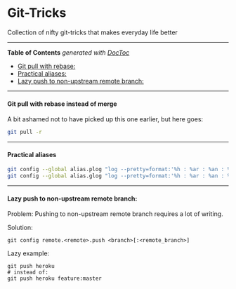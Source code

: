 Git-Tricks
==========

Collection of nifty git-tricks that makes everyday life better

---

**Table of Contents**  *generated with [DocToc](http://doctoc.herokuapp.com/)*

- [Git pull with rebase:](#git-pull-with-rebase-instead-of-merge)
- [Practical aliases:](#practical-aliases)
- [Lazy push to non-upstream remote branch:](#user-content-lazy-push-to-non-upstream-remote-branch)

---
#### Git pull with rebase instead of merge
A bit ashamed not to have picked up this one earlier, but here goes:

```bash
git pull -r
```
---
#### Practical aliases

```bash
git config --global alias.plog "log --pretty=format:'%h : %ar : %an : %s'"
git config --global alias.glog "log --pretty=format:'%h : %ar : %an : %s' --graph"
```

---
#### Lazy push to non-upstream remote branch:
Problem: Pushing to non-upstream remote branch requires a lot of writing.

Solution:
```shell
git config remote.<remote>.push <branch>[:<remote_branch>]
```

Lazy example:
```shell
git push heroku
# instead of:
git push heroku feature:master
```

